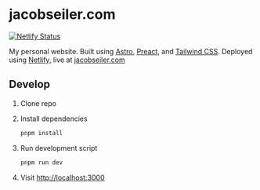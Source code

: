# jacobseiler.com

[![Netlify Status](https://api.netlify.com/api/v1/badges/7f81d9ad-6d45-4635-b89d-8186963509ce/deploy-status)](https://app.netlify.com/sites/jacobseiler/deploys)

My personal website. Built using [Astro](https://astro.build/), [Preact](https://preactjs.com/), and [Tailwind CSS](https://tailwindcss.com/). Deployed using [Netlify](https://www.netlify.com/), live at [jacobseiler.com](https://jacobseiler.com)

## Develop

1. Clone repo

1. Install dependencies

    ```bash
    pnpm install
    ```

1. Run development script

    ```bash
    pnpm run dev
    ```

1. Visit <http://localhost:3000>
